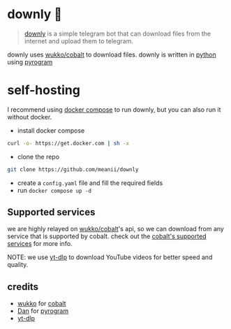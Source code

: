 # downly 🦉
> [downly](https://t.me/downlyrobot) is a simple telegram bot that can download files from the internet and upload them to telegram.

downly uses [wukko/cobalt](https://github.com/wukko/cobalt/) to download files. 
downly is written in [python](https://python.org) using [pyrogram](https://docs.pyrogram.org/) 

# self-hosting
I recommend using [docker compose](https://docker.com) to run downly, but you can also run it without docker.

- install docker compose  
```bash 
curl -o- https://get.docker.com | sh -x
```

- clone the repo
```bash
git clone https://github.com/meanii/downly
```
- create a `config.yaml` file and fill the required fields
- run `docker compose up -d`


## Supported services
we are highly relayed on [wukko/cobalt](https://github.com/wukko/cobalt/)'s api, so we can download from any service that is supported by cobalt.
check out the [cobalt's supported services](https://github.com/wukko/cobalt/tree/current#supported-services) for more info.

NOTE: we use [yt-dlp](https://github.com/yt-dlp/yt-dlp) to download YouTube videos for better speed and quality.

## credits
- [wukko](https://github.com/wukko) for [cobalt](https://github.com/wukko/cobalt/)
- [Dan](https://github.com/delivrance) for [pyrogram](https://github.com/pyrogram/pyrogram/)
- [yt-dlp](https://github.com/yt-dlp/yt-dlp)